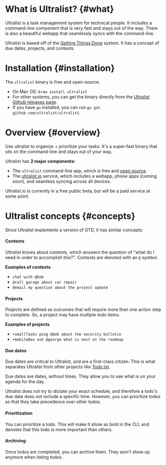 # What is Ultralist? {#what}

Ultralist is a task management system for technical people.  It includes a command-line component that is very fast and stays out of the way.  There is also a beautiful webapp that seamlessly syncs with the command-line.

Ultralist is based off of the [Getting Things Done](https://en.wikipedia.org/wiki/Getting_Things_Done) system.  It has a concept of due dates, projects, and contexts.

# Installation {#installation}

The `ultralist` binary is free and open-source.

* On Mac OS:  `brew install ultralist`
* For other systems, you can get the binary directly from the [Ultralist Github releases page](https://github.com/ultralist/ultralist/releases).
* If you have `go` installed, you can run `go get github.com/ultralist/ultralist`.

# Overview {#overview}

Use ultralist to organize + prioritize your tasks.  It's a super-fast binary
that sits on the command-line and stays out of your way.

<script id="asciicast-226005" src="https://asciinema.org/a/226005.js" async></script>


Ultralist has **2 major components:**

* The `ultralist` command-line app, which is free and [open
source](https://github.com/ultralist/ultralist).
* The [ultralist.io](https://app.ultralist.io/login) service, which includes a webapp, phone apps (coming soon),
and seamless syncing across all devices.  

Ultralist.io is currently in a free public beta, but will be a paid service at some point.

# Ultralist concepts {#concepts}

Since Ultralist implements a version of GTD, it has similar concepts:

#### Contexts

Ultralist knows about _contexts_, which answers the question of "what do I need
in order to accomplish this?".  Contexts are denoted with an `@` symbol. 

**Examples of contexts**

* `chat with @bob`
* `@call garage about car repair`
* `@email my question about the project update`

#### Projects

_Projects_ are defined as outcomes that will require more than one action step
to complete.  So, a project may have multiple todo items.

**Examples of projects**

* `+smallTasks ping @bob about the security bulletin`
* `+mobileDev ask @george what is next on the roadmap`

#### Due dates

Due dates are critical to Ultralist, and are a first-class citizen.  This is what separates Ultralist from other projects like [Todo.txt](http://todotxt.org/).

Due dates are dates, without times.  They allow you to see what is on your agenda for the day.

Ultralist does not try to dictate your exact schedule, and therefore a todo's
due date does _not_ include a specific time.  However, you can prioritize todos
so that they take precedence over other todos.

#### Prioritization

You can prioritize a todo.  This will make it show as bold in the CLI, and
denotes that this todo is more important than others.

#### Archiving

Once todos are completed, you can archive them.  They won't show up anymore when listing todos.


